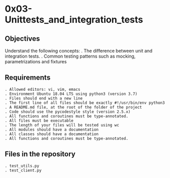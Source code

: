 # 0x03-Unittests_and_integration_tests

## Objectives

Understand the following concepts:
    . The difference between unit and integration tests.
    . Common testing patterns such as mocking, parametrizations and fixtures

## Requirements

	. Allowed editors: vi, vim, emacs
    . Environment Ubuntu 18.04 LTS using python3 (version 3.7)
    . Files should end with a new line
    . The first line of all files should be exactly #!/usr/bin/env python3
    . A README.md file, at the root of the folder of the project
    . Code should use the pycodestyle style (version 2.5.x)
    . All functions and coroutines must be type-annotated.
    . All files must be executable
    . The length of your files will be tested using wc
    . All modules should have a documentation
    . All classes should have a documentation
    . All functions and coroutines must be type-annotated.

## Files in the repository

    . test_utils.py
    . test_client.py
